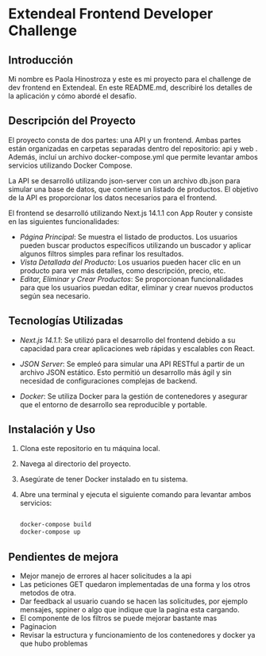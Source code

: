 # Extendeal Frontend Developer Challenge

## Introducción

Mi nombre es Paola Hinostroza y este es mi proyecto para el challenge de dev frontend en Extendeal. En este README.md, describiré los detalles de la aplicación y cómo abordé el desafío.

## Descripción del Proyecto

El proyecto consta de dos partes: una API y un frontend. Ambas partes están organizadas en carpetas separadas dentro del repositorio: api y web . Además, incluí un archivo docker-compose.yml que permite levantar ambos servicios utilizando Docker Compose.

La API se desarrolló utilizando json-server con un archivo db.json para simular una base de datos, que contiene un listado de productos. El objetivo de la API es proporcionar los datos necesarios para el frontend.

El frontend se desarrolló utilizando Next.js 14.1.1 con App Router y consiste en las siguientes funcionalidades:

- _Página Principal_: Se muestra el listado de productos. Los usuarios pueden buscar productos específicos utilizando un buscador y aplicar algunos filtros simples para refinar los resultados.
- _Vista Detallada del Producto_: Los usuarios pueden hacer clic en un producto para ver más detalles, como descripción, precio, etc.
- _Editar, Eliminar y Crear Productos_: Se proporcionan funcionalidades para que los usuarios puedan editar, eliminar y crear nuevos productos según sea necesario.

## Tecnologías Utilizadas

- _Next.js 14.1.1_: Se utilizó para el desarrollo del frontend debido a su capacidad para crear aplicaciones web rápidas y escalables con React.
- _JSON Server_: Se empleó para simular una API RESTful a partir de un archivo JSON estático. Esto permitió un desarrollo más ágil y sin necesidad de configuraciones complejas de backend.

- _Docker_: Se utiliza Docker para la gestión de contenedores y asegurar que el entorno de desarrollo sea reproducible y portable.

## Instalación y Uso

1. Clona este repositorio en tu máquina local.
2. Navega al directorio del proyecto.
3. Asegúrate de tener Docker instalado en tu sistema.
4. Abre una terminal y ejecuta el siguiente comando para levantar ambos servicios:

   ```bash

   docker-compose build
   docker-compose up

   ```

## Pendientes de mejora

- Mejor manejo de errores al hacer solicitudes a la api
- Las peticiones GET quedaron implementadas de una forma y los otros metodos de otra. 
- Dar feedback al usuario cuando se hacen las solicitudes, por ejemplo mensajes, sppiner o algo que indique que la pagina esta cargando.
- El componente de los filtros se puede mejorar bastante mas
- Paginacion
- Revisar la estructura y funcionamiento de los contenedores y docker ya que hubo problemas
